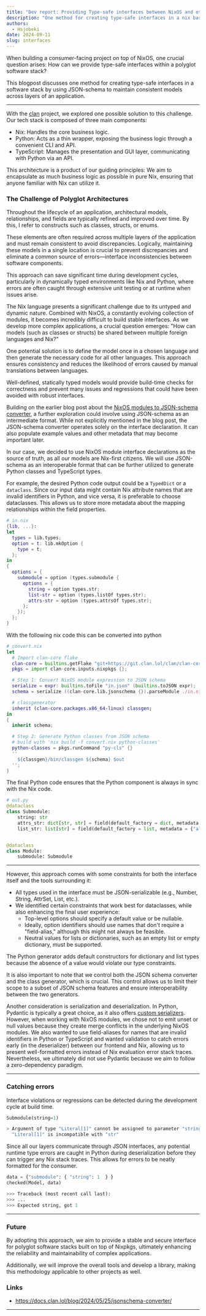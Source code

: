 ```yaml
---
title: "Dev report: Providing Type-safe interfaces between NixOS and other languages"
description: "One method for creating type-safe interfaces in a nix based software stack"
authors:
  - Hsjobeki
date: 2024-09-11
slug: interfaces
---
```


When building a consumer-facing project on top of NixOS, one crucial question arises:
How can we provide type-safe interfaces within a polyglot software stack?

This blogpost discusses one method for creating type-safe interfaces in a software stack by using JSON-schema to maintain consistent models across layers of an application.

---

With the [clan](https://clan.lol) project, we explored one possible solution to this challenge. Our tech stack is composed of three main components:

- Nix: Handles the core business logic.
- Python: Acts as a thin wrapper, exposing the business logic through a convenient CLI and API.
- TypeScript: Manages the presentation and GUI layer, communicating with Python via an API.

This architecture is a product of our guiding principles: We aim to encapsulate as much business logic as possible in pure Nix, ensuring that anyone familiar with Nix can utilize it.

### The Challenge of Polyglot Architectures

Throughout the lifecycle of an application, architectural models, relationships, and fields are typically refined and improved over time.
By this, I refer to constructs such as classes, structs, or enums.

These elements are often required across multiple layers of the application
and must remain consistent to avoid discrepancies.
Logically, maintaining these models in a single location is crucial to prevent discrepancies and
eliminate a common source of errors—interface inconsistencies between software components.

This approach can save significant time during development cycles,
particularly in dynamically typed environments like Nix and Python,
where errors are often caught through extensive unit testing or at runtime when issues arise.

The Nix language presents a significant challenge due to its untyped and dynamic nature. Combined with NixOS, a constantly evolving collection of modules, it becomes incredibly difficult to build stable interfaces. As we develop more complex applications, a crucial question emerges: "How can models (such as classes or structs) be shared between multiple foreign languages and Nix?"

One potential solution is to define the model once in a chosen language and then generate the necessary code for all other languages. This approach ensures consistency and reduces the likelihood of errors caused by manual translations between languages.

Well-defined, statically typed models would provide build-time checks for correctness and prevent many issues and regressions that could have been avoided with robust interfaces.

Building on the earlier blog post about the [NixOS modules to JSON-schema converter](https://docs.clan.lol/blog/2024/05/25/jsonschema-converter/), a further exploration could involve using JSON-schema as an intermediate format. While not explicitly mentioned in the blog post, the JSON-schema converter operates solely on the interface declaration. It can also populate example values and other metadata that may become important later.

In our case, we decided to use NixOS module interface declarations as the source of truth, as all our models are Nix-first citizens. We will use JSON-schema as an interoperable format that can be further utilized to generate Python classes and TypeScript types.

For example, the desired Python code output could be a `TypedDict` or a `dataclass`. Since our input data might contain Nix attribute names that are invalid identifiers in Python, and vice versa, it is preferable to choose dataclasses. This allows us to store more metadata about the mapping relationships within the field properties.

```nix
# in.nix
{lib, ...}:
let
  types = lib.types;
  option = t: lib.mkOption {
    type = t;
  };
in
{
  options = {
    submodule = option (types.submodule {
      options = {
        string = option types.str;
        list-str = option (types.listOf types.str);
        attrs-str = option (types.attrsOf types.str);
      };
    });
  };
}
```

With the following nix code this can be converted into python

```nix
# convert.nix
let
  # Import clan-core flake
  clan-core = builtins.getFlake "git+https://git.clan.lol/clan/clan-core";
  pkgs = import clan-core.inputs.nixpkgs {};

  # Step 1: Convert NixOS module expression to JSON schema
  serialize = expr: builtins.toFile "in.json" (builtins.toJSON expr);
  schema = serialize ((clan-core.lib.jsonschema {}).parseModule ./in.nix);

  # classgenerator
  inherit (clan-core.packages.x86_64-linux) classgen;
in
{
  inherit schema;

  # Step 2: Generate Python classes from JSON schema
  # build with 'nix build -f convert.nix python-classes'
  python-classes = pkgs.runCommand "py-cls" {}
  ''
    ${classgen}/bin/classgen ${schema} $out
  '';
}
```

The final Python code ensures that the Python component is always in sync with the Nix code.

```python
# out.py
@dataclass
class Submodule:
    string: str
    attrs_str: dict[str, str] = field(default_factory = dict, metadata = {"alias": "attrs-str"})
    list_str: list[str] = field(default_factory = list, metadata = {"alias": "list-str"})


@dataclass
class Module:
    submodule: Submodule
```

---

However, this approach comes with some constraints for both the interface itself and the tools surrounding it:

- All types used in the interface must be JSON-serializable (e.g., Number, String, AttrSet, List, etc.).
- We identified certain constraints that work best for dataclasses, while also enhancing the final user experience:
    - Top-level options should specify a default value or be nullable.
    - Ideally, option identifiers should use names that don't require a "field-alias," although this might not always be feasible.
    - Neutral values for lists or dictionaries, such as an empty list or empty dictionary, must be supported.

The Python generator adds default constructors for dictionary and list types because the absence of a value would violate our type constraints.

It is also important to note that we control both the JSON schema converter and the class generator, which is crucial. This control allows us to limit their scope to a subset of JSON schema features and ensure interoperability between the two generators.

Another consideration is serialization and deserialization. In Python, Pydantic is typically a great choice, as it also offers [custom serializers](https://docs.pydantic.dev/latest/concepts/serialization/#custom-serializers). However, when working with NixOS modules, we chose not to emit unset or null values because they create merge conflicts in the underlying NixOS modules. We also wanted to use field-aliases for names that are invalid identifiers in Python or TypeScript and wanted validation to catch errors early (in the deserializer) between our frontend and Nix, allowing us to present well-formatted errors instead of Nix evaluation error stack traces. Nevertheless, we ultimately did not use Pydantic because we aim to follow a zero-dependency paradigm.

---

### Catching errors

Interface violations or regressions can be detected during the development cycle at build time.

```python
Submodule(string=1)
```

```sh
> Argument of type "Literal[1]" cannot be assigned to parameter "string" of type "str" in function "__init__"
  "Literal[1]" is incompatible with "str"
```

Since all our layers communicate through JSON interfaces, any potential runtime type errors are caught in Python during deserialization before they can trigger any Nix stack traces. This allows for errors to be neatly formatted for the consumer.

```python
data = {"submodule": { "string": 1  } }
checked(Model, data)

>>> Traceback (most recent call last):
>>> ...
>>> Expected string, got 1
```

---

### Future

By adopting this approach, we aim to provide a stable and secure interface for polyglot software stacks built on top of Nixpkgs,
ultimately enhancing the reliability and maintainability of complex applications.

Additionally, we will improve the overall tools and develop a library, making this methodology applicable to other projects as well.

### Links

- https://docs.clan.lol/blog/2024/05/25/jsonschema-converter/

---

